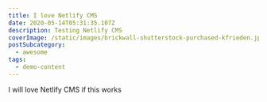 ```yaml
---
title: I love Netlify CMS
date: 2020-05-14T05:31:35.107Z
description: Testing Netlify CMS
coverImage: /static/images/brickwall-shutterstock-purchased-kfrieden.jpg
postSubcategory:
  - awesome
tags:
  - demo-content
---
```

I will love Netlify CMS if this works